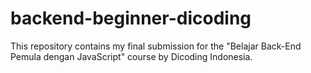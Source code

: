 # backend-beginner-dicoding
This repository contains my final submission for the "Belajar Back-End Pemula dengan JavaScript" course by Dicoding Indonesia.
